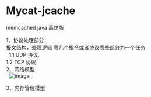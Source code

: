 # Mycat-jcache
memcached java 高仿版

1、协议处理部分 <br>
   报文结构，处理逻辑 哪几个指令或者协议哪些部分为一个任务 <br>
   1.1 UDP 协议.<br> 
   1.2 TCP 协议.<br> 
2、网络模型<br>  
![image](https://github.com/mycat-j/Mycat-jcache/blob/master/images/network/%E7%BD%91%E7%BB%9C%E6%A8%A1%E5%9E%8B.png)<br> 

3、内存管理模型<br>


